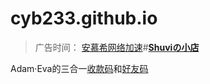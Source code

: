 # cyb233.github.io

>广告时间： [安慕希网络加速](http://amcy.in)#[**Shuviの小店**](http://pro.moebili.com/)

Adam·Eva的三合一[收款码](https://cyb233.github.io/index.html)和[好友码](https://cyb233.github.io/a.html)
